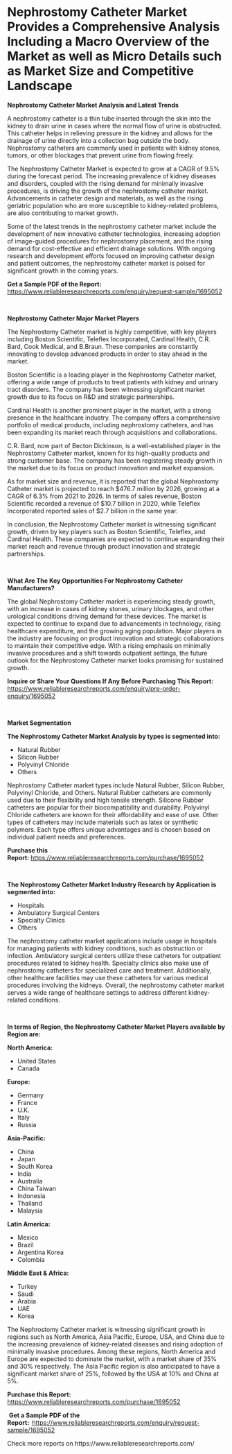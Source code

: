 <p><h1>Nephrostomy Catheter Market Provides a Comprehensive Analysis Including a Macro Overview of the Market as well as Micro Details such as Market Size and Competitive Landscape</h1></p><p><strong>Nephrostomy Catheter Market Analysis and Latest Trends</strong></p>
<p><p>A nephrostomy catheter is a thin tube inserted through the skin into the kidney to drain urine in cases where the normal flow of urine is obstructed. This catheter helps in relieving pressure in the kidney and allows for the drainage of urine directly into a collection bag outside the body. Nephrostomy catheters are commonly used in patients with kidney stones, tumors, or other blockages that prevent urine from flowing freely.</p><p>The Nephrostomy Catheter Market is expected to grow at a CAGR of 9.5% during the forecast period. The increasing prevalence of kidney diseases and disorders, coupled with the rising demand for minimally invasive procedures, is driving the growth of the nephrostomy catheter market. Advancements in catheter design and materials, as well as the rising geriatric population who are more susceptible to kidney-related problems, are also contributing to market growth.</p><p>Some of the latest trends in the nephrostomy catheter market include the development of new innovative catheter technologies, increasing adoption of image-guided procedures for nephrostomy placement, and the rising demand for cost-effective and efficient drainage solutions. With ongoing research and development efforts focused on improving catheter design and patient outcomes, the nephrostomy catheter market is poised for significant growth in the coming years.</p></p>
<p><strong>Get a Sample PDF of the Report:&nbsp;</strong> <a href="https://www.reliableresearchreports.com/enquiry/request-sample/1695052">https://www.reliableresearchreports.com/enquiry/request-sample/1695052</a></p>
<p>&nbsp;</p>
<p><strong>Nephrostomy Catheter Major Market Players</strong></p>
<p><p>The Nephrostomy Catheter market is highly competitive, with key players including Boston Scientific, Teleflex Incorporated, Cardinal Health, C.R. Bard, Cook Medical, and B.Braun. These companies are constantly innovating to develop advanced products in order to stay ahead in the market.</p><p>Boston Scientific is a leading player in the Nephrostomy Catheter market, offering a wide range of products to treat patients with kidney and urinary tract disorders. The company has been witnessing significant market growth due to its focus on R&D and strategic partnerships.</p><p>Cardinal Health is another prominent player in the market, with a strong presence in the healthcare industry. The company offers a comprehensive portfolio of medical products, including nephrostomy catheters, and has been expanding its market reach through acquisitions and collaborations.</p><p>C.R. Bard, now part of Becton Dickinson, is a well-established player in the Nephrostomy Catheter market, known for its high-quality products and strong customer base. The company has been registering steady growth in the market due to its focus on product innovation and market expansion.</p><p>As for market size and revenue, it is reported that the global Nephrostomy Catheter market is projected to reach $476.7 million by 2026, growing at a CAGR of 6.3% from 2021 to 2026. In terms of sales revenue, Boston Scientific recorded a revenue of $10.7 billion in 2020, while Teleflex Incorporated reported sales of $2.7 billion in the same year.</p><p>In conclusion, the Nephrostomy Catheter market is witnessing significant growth, driven by key players such as Boston Scientific, Teleflex, and Cardinal Health. These companies are expected to continue expanding their market reach and revenue through product innovation and strategic partnerships.</p></p>
<p>&nbsp;</p>
<p><strong>What Are The Key Opportunities For Nephrostomy Catheter Manufacturers?</strong></p>
<p><p>The global Nephrostomy Catheter market is experiencing steady growth, with an increase in cases of kidney stones, urinary blockages, and other urological conditions driving demand for these devices. The market is expected to continue to expand due to advancements in technology, rising healthcare expenditure, and the growing aging population. Major players in the industry are focusing on product innovation and strategic collaborations to maintain their competitive edge. With a rising emphasis on minimally invasive procedures and a shift towards outpatient settings, the future outlook for the Nephrostomy Catheter market looks promising for sustained growth.</p></p>
<p><strong>Inquire or Share Your Questions If Any Before Purchasing This Report:</strong> <a href="https://www.reliableresearchreports.com/enquiry/pre-order-enquiry/1695052">https://www.reliableresearchreports.com/enquiry/pre-order-enquiry/1695052</a></p>
<p>&nbsp;</p>
<p><strong>Market Segmentation</strong></p>
<p><strong>The Nephrostomy Catheter Market Analysis by types is segmented into:</strong></p>
<p><ul><li>Natural Rubber</li><li>Silicon Rubber</li><li>Polyvinyl Chloride</li><li>Others</li></ul></p>
<p><p>Nephrostomy Catheter market types include Natural Rubber, Silicon Rubber, Polyvinyl Chloride, and Others. Natural Rubber catheters are commonly used due to their flexibility and high tensile strength. Silicone Rubber catheters are popular for their biocompatibility and durability. Polyvinyl Chloride catheters are known for their affordability and ease of use. Other types of catheters may include materials such as latex or synthetic polymers. Each type offers unique advantages and is chosen based on individual patient needs and preferences.</p></p>
<p><strong>Purchase this Report:&nbsp;</strong><a href="https://www.reliableresearchreports.com/purchase/1695052">https://www.reliableresearchreports.com/purchase/1695052</a></p>
<p>&nbsp;</p>
<p><strong>The Nephrostomy Catheter Market Industry Research by Application is segmented into:</strong></p>
<p><ul><li>Hospitals</li><li>Ambulatory Surgical Centers</li><li>Specialty Clinics</li><li>Others</li></ul></p>
<p><p>The nephrostomy catheter market applications include usage in hospitals for managing patients with kidney conditions, such as obstruction or infection. Ambulatory surgical centers utilize these catheters for outpatient procedures related to kidney health. Specialty clinics also make use of nephrostomy catheters for specialized care and treatment. Additionally, other healthcare facilities may use these catheters for various medical procedures involving the kidneys. Overall, the nephrostomy catheter market serves a wide range of healthcare settings to address different kidney-related conditions.</p></p>
<p>&nbsp;</p>
<p><strong>In terms of Region, the Nephrostomy Catheter Market Players available by Region are:</strong></p>
<p>
    <p> <strong> North America: </strong>
        <ul>
            <li>United States</li>
            <li>Canada</li>
        </ul>
        </p> 
    <p> <strong> Europe: </strong>
        <ul>
            <li>Germany</li>
            <li>France</li>
            <li>U.K.</li>
            <li>Italy</li>
            <li>Russia</li>
        </ul>
        </p> 
    <p> <strong> Asia-Pacific: </strong>
        <ul>
            <li>China</li>
            <li>Japan</li>
            <li>South Korea</li>
            <li>India</li>
            <li>Australia</li>
            <li>China Taiwan</li>
            <li>Indonesia</li>
            <li>Thailand</li>
            <li>Malaysia</li>
        </ul>
        </p> 
    <p> <strong> Latin America: </strong>
        <ul>
            <li>Mexico</li>
            <li>Brazil</li>
            <li>Argentina Korea</li>
            <li>Colombia</li>
        </ul>
        </p> 
    <p> <strong> Middle East & Africa: </strong>
        <ul>
            <li>Turkey</li>
            <li>Saudi</li>
            <li>Arabia</li>
            <li>UAE</li>
            <li>Korea</li>
        </ul>
    </p>
    </p>
<p><p>The Nephrostomy Catheter market is witnessing significant growth in regions such as North America, Asia Pacific, Europe, USA, and China due to the increasing prevalence of kidney-related diseases and rising adoption of minimally invasive procedures. Among these regions, North America and Europe are expected to dominate the market, with a market share of 35% and 30% respectively. The Asia Pacific region is also anticipated to have a significant market share of 25%, followed by the USA at 10% and China at 5%.</p></p>
<p><strong>Purchase this Report: </strong><a href="https://www.reliableresearchreports.com/purchase/1695052">https://www.reliableresearchreports.com/purchase/1695052</a></p>
<p>&nbsp;<strong>Get a Sample PDF of the Report:&nbsp;&nbsp;</strong><a href="https://www.reliableresearchreports.com/enquiry/request-sample/1695052">https://www.reliableresearchreports.com/enquiry/request-sample/1695052</a></p>
<p><strong></strong></p>
<p>Check more reports on https://www.reliableresearchreports.com/</p>